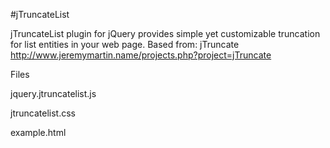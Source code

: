 #jTruncateList

jTruncateList plugin for jQuery provides simple yet customizable truncation for list entities in your web page.
Based from: jTruncate http://www.jeremymartin.name/projects.php?project=jTruncate
 
 
Files

jquery.jtruncatelist.js

jtruncatelist.css

example.html
 
